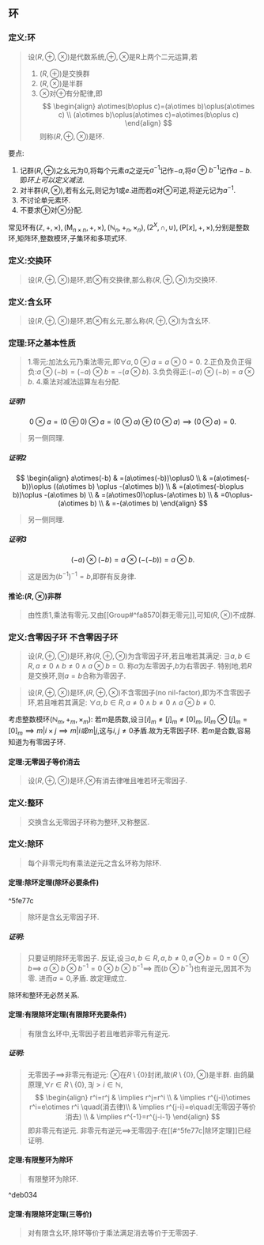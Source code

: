 ## 环
### 定义:环
> 设$(R,\oplus,\otimes)$是代数系统,$\oplus,\otimes$是R上两个二元运算,若
> 1. $(R,\oplus)$是交换群
> 2. $(R,\otimes)$是半群
> 3. $\otimes$对$\oplus$有分配律,即
$$
\begin{align}
a\otimes(b\oplus c)=(a\otimes b)\oplus(a\otimes c) \\
(a\otimes b)\oplus(a\otimes c)=a\otimes(b\oplus c)
\end{align}
$$
> 则称$(R,\oplus,\otimes)$是环.

要点:
1. 记群$(R,\oplus)$之幺元为$0$,将每个元素$a$之逆元$a^{-1}$记作$-a$,将$a\oplus b^{-1}$记作$a-b$.即*环上可以定义减法*.
2. 对半群$(R,\otimes)$,若有幺元,则记为$1$或$e$.进而若$a$对$\otimes$可逆,将逆元记为$a^{-1}$.
3. 不讨论单元素环.
4. 不要求$\oplus$对$\otimes$分配.

常见环有$(\mathbb{Z},+,\times),(\mathrm{M}_{n\times n},+,\times),(\mathbb{N}_{n},+_{n},\times_{n}),(2^X,\cap,\cup),(\mathrm{P}[x],+,\times)$,分别是整数环,矩阵环,整数模环,子集环和多项式环.

### 定义:交换环
> 设$(R,\oplus,\otimes)$是环,若$\otimes$有交换律,那么称$(R,\oplus,\otimes)$为交换环.

### 定义:含幺环
> 设$(R,\oplus,\otimes)$是环,若$\otimes$有幺元,那么称$(R,\oplus,\otimes)$为含幺环.

### 定理:环之基本性质
> 1.零元:加法幺元乃乘法零元,即$\forall a,0\otimes a=a\otimes0=0.$
> 2.正负及负正得负:$a\otimes(-b)=(-a)\otimes b=-(a\otimes b).$
> 3.负负得正:$(-a)\otimes(-b)=a\otimes b.$
> 4.乘法对减法运算左右分配.
##### 证明1
$$
0\otimes a=(0\oplus0)\otimes a=(0\otimes a)\oplus(0\otimes a)\implies(0\otimes a)=0.
$$
> 另一侧同理.

##### 证明2
$$
\begin{align}
a\otimes(-b) & =(a\otimes(-b))\oplus0 \\
 & =(a\otimes(-b))\oplus ((a\otimes b) \oplus -(a\otimes b)) \\
 & =(a\otimes(-b\oplus b))\oplus -(a\otimes b) \\
 & =(a\otimes0)\oplus-(a\otimes b) \\
 & =0\oplus-(a\otimes b) \\
 & =-(a\otimes b)
\end{align}
$$
> 另一侧同理.

##### 证明3
$$
(-a)\otimes(-b)=a\otimes(-(-b))=a\otimes b.
$$
> 这是因为$(b^{-1})^{-1}=b$,即群有反身律.
#### 推论:$(R,\otimes)$非群
> 由性质1,乘法有零元.又由[[Group#^fa8570|群无零元]],可知$(R,\otimes)$不成群.


### 定义:含零因子环 不含零因子环
> 设$(R,\oplus,\otimes)$是环,称$(R,\oplus,\otimes)$为含零因子环,若且唯若其满足:
> $\exists a,b\in R,a\neq 0\land b\neq0\land a\otimes b=0$.
> 称$a$为左零因子,$b$为右零因子. 
> 特别地,若$R$是交换环,则$a=b$合称为零因子.

> 设$(R,\oplus,\otimes)$是环,$(R,\oplus,\otimes)$不含零因子(no nil-factor),即为不含零因子环,若且唯若其满足:
> $\forall a,b\in R,a\neq0\land b\neq 0\land a\otimes b\neq 0$.

考虑整数模环$(\mathbb{N}_{m},+_{m},\times_{m})$:
	若$m$是质数,设$\exists[i]_{m}\neq[j]_{m}\neq[0]_{m},[i]_{m}\otimes[j]_{m}=[0]_{m}\implies m|i\times j \implies m|i或m|j$,这与$i,j\neq 0$矛盾.故为无零因子环.
	若$m$是合数,容易知道为有零因子环.
#### 定理:无零因子等价消去
> 设$(R,\oplus,\otimes)$是环,$\otimes$有消去律唯且唯若环无零因子.
### 定义:整环
> 交换含幺无零因子环称为整环,又称整区.

### 定义:除环
> 每个非零元均有乘法逆元之含幺环称为除环.
#### 定理:除环定理(除环必要条件)

^5fe77c

> 除环是含幺无零因子环.

##### 证明:
> 只要证明除环无零因子.
> 反证,设$\exists a,b\in R,a,b\neq 0,a\otimes b=0=0\otimes b\implies$
> $a\otimes b\otimes b^{-1}=0\otimes b\otimes b^{-1}\implies$
> 而$(b\otimes b^{-1})$也有逆元,因其不为零.
> 进而$a=0$,矛盾.
> 故定理成立.

除环和整环无必然关系.

#### 定理:有限除环定理(有限除环充要条件)
> 有限含幺环中,无零因子若且唯若非零元有逆元.
##### 证明:
> 无零因子$\implies$非零元有逆元:
> 	$\otimes$在$R\setminus \{0\}$封闭,故$(R\setminus \{ 0 \},\otimes)$是半群.
> 	由鸽巢原理,$\forall r\in R\setminus \{ 0 \},\exists j>i\in \mathbb{N},$
$$
\begin{align}
r^i=r^j & \implies r^j=r^i \\
 & \implies r^{j-i}\otimes r^i=e\otimes r^i \quad(消去律)\\
 & \implies r^{j-i}=e\quad(无零因子等价消去) \\
 & \implies r^{-1}=r^{j-i-1}
\end{align}
$$
>	即非零元有逆元.
> 非零元有逆元$\implies$无零因子:在[[#^5fe77c|除环定理]]已经证明.
#### 定理:有限整环为除环
> 有限整环为除环.

^deb034

#### 定理:有限除环定理(三等价)
> 对有限含幺环,除环等价于乘法满足消去等价于无零因子.